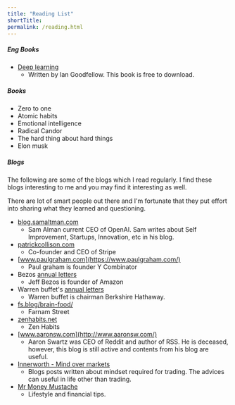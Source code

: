 ```yaml
---
title: "Reading List"
shortTitle: 
permalink: /reading.html
---
```


##### Eng Books

  * [Deep learning](https://www.deeplearningbook.org/)
    * Written by Ian Goodfellow. This book is free to download.

##### Books

  * Zero to one
  * Atomic habits
  * Emotional intelligence
  * Radical Candor
  * The hard thing about hard things
  * Elon musk

##### Blogs

The following are some of the blogs which I read regularly. I find these blogs interesting to me and you may find it interesting as well. 

There are lot of smart people out there and I'm fortunate that they put effort into sharing what they learned and questioning.

* [blog.samaltman.com](https://blog.samaltman.com/)
  * Sam Alman current CEO of OpenAI. Sam writes about Self Improvement, Startups, Innovation, etc in his blog.
* [patrickcollison.com](https://patrickcollison.com/)
  * Co-founder and CEO of Stripe
* [www.paulgraham.com](https://www.paulgraham.com/)
  * Paul graham is founder Y Combinator
* Bezos [annual letters](https://drive.google.com/file/d/1SpgDsIpC_cAS0O4cBz4Sb_GJcEIBhUtA/view)
  * Jeff Bezos is founder of Amazon   
* Warren buffet's [annual letters]([https://drive.google.com/file/d/1SpgDsIpC_cAS0O4cBz4Sb_GJcEIBhUtA/view](https://www.berkshirehathaway.com/letters/letters.html))
  * Warren buffet is chairman Berkshire Hathaway.
* [fs.blog/brain-food/](https://fs.blog/brain-food/)
  * Farnam Street
* [zenhabits.net](https://zenhabits.net/archives/)
  * Zen Habits
* [www.aaronsw.com](http://www.aaronsw.com/)
  * Aaron Swartz was CEO of Reddit and author of RSS. He is deceased, however, this blog is still active and contents from his blog are useful.
* [Innerworth - Mind over markets](https://zerodha.com/varsity/module/innerworth/)
  * Blogs posts written about mindset required for trading. The advices can useful in life other than trading.
* [Mr Money Mustache](https://www.mrmoneymustache.com/)
  * Lifestyle and financial tips.
 
